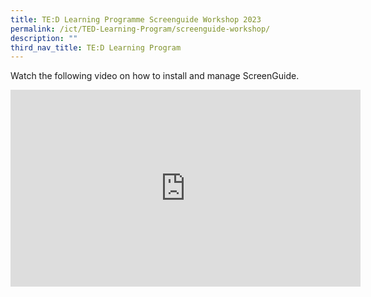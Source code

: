 ```yaml
---
title: TE:D Learning Programme Screenguide Workshop 2023
permalink: /ict/TED-Learning-Program/screenguide-workshop/
description: ""
third_nav_title: TE:D Learning Program
---
```

Watch the following video on how to install and manage ScreenGuide.
<center>
<iframe width="560" height="315" src="https://www.youtube.com/embed/49YqjHvZDFQ" title="YouTube video player" frameborder="0" allow="accelerometer; autoplay; clipboard-write; encrypted-media; gyroscope; picture-in-picture; web-share" allowfullscreen></iframe>
	</center>